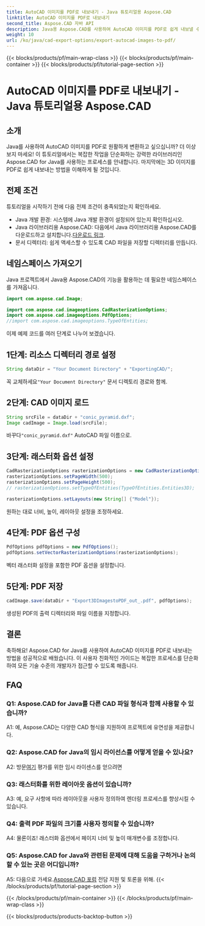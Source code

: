```yaml
---
title: AutoCAD 이미지를 PDF로 내보내기 - Java 튜토리얼용 Aspose.CAD
linktitle: AutoCAD 이미지를 PDF로 내보내기
second_title: Aspose.CAD 자바 API
description: Java용 Aspose.CAD를 사용하여 AutoCAD 이미지를 PDF로 쉽게 내보낼 수 있습니다. 원활한 통합을 위한 단계별 가이드를 따르세요.
weight: 10
url: /ko/java/cad-export-options/export-autocad-images-to-pdf/
---
```


{{< blocks/products/pf/main-wrap-class >}}
{{< blocks/products/pf/main-container >}}
{{< blocks/products/pf/tutorial-page-section >}}

# AutoCAD 이미지를 PDF로 내보내기 - Java 튜토리얼용 Aspose.CAD

## 소개

Java를 사용하여 AutoCAD 이미지를 PDF로 원활하게 변환하고 싶으십니까? 더 이상 보지 마세요! 이 튜토리얼에서는 복잡한 작업을 단순화하는 강력한 라이브러리인 Aspose.CAD for Java를 사용하는 프로세스를 안내합니다. 마지막에는 3D 이미지를 PDF로 쉽게 내보내는 방법을 이해하게 될 것입니다.

## 전제 조건

튜토리얼을 시작하기 전에 다음 전제 조건이 충족되었는지 확인하세요.

- Java 개발 환경: 시스템에 Java 개발 환경이 설정되어 있는지 확인하십시오.
-  Java 라이브러리용 Aspose.CAD: 다음에서 Java 라이브러리용 Aspose.CAD를 다운로드하고 설치합니다.[다운로드 링크](https://releases.aspose.com/cad/java/).
- 문서 디렉터리: 쉽게 액세스할 수 있도록 CAD 파일을 저장할 디렉터리를 만듭니다.

## 네임스페이스 가져오기

Java 프로젝트에서 Java용 Aspose.CAD의 기능을 활용하는 데 필요한 네임스페이스를 가져옵니다.

```java
import com.aspose.cad.Image;

import com.aspose.cad.imageoptions.CadRasterizationOptions;
import com.aspose.cad.imageoptions.PdfOptions;
//import com.aspose.cad.imageoptions.TypeOfEntities;
```

이제 예제 코드를 여러 단계로 나누어 보겠습니다.

## 1단계: 리소스 디렉터리 경로 설정

```java
String dataDir = "Your Document Directory" + "ExportingCAD/";
```

 꼭 교체하세요`"Your Document Directory"` 문서 디렉토리 경로와 함께.

## 2단계: CAD 이미지 로드

```java
String srcFile = dataDir + "conic_pyramid.dxf";
Image cadImage = Image.load(srcFile);
```

 바꾸다`"conic_pyramid.dxf"` AutoCAD 파일 이름으로.

## 3단계: 래스터화 옵션 설정

```java
CadRasterizationOptions rasterizationOptions = new CadRasterizationOptions();
rasterizationOptions.setPageWidth(500);
rasterizationOptions.setPageHeight(500);
// rasterizationOptions.setTypeOfEntities(TypeOfEntities.Entities3D);

rasterizationOptions.setLayouts(new String[] {"Model"});
```

원하는 대로 너비, 높이, 레이아웃 설정을 조정하세요.

## 4단계: PDF 옵션 구성

```java
PdfOptions pdfOptions = new PdfOptions();
pdfOptions.setVectorRasterizationOptions(rasterizationOptions);
```

벡터 래스터화 설정을 포함한 PDF 옵션을 설정합니다.

## 5단계: PDF 저장

```java
cadImage.save(dataDir + "Export3DImagestoPDF_out_.pdf", pdfOptions);
```

생성된 PDF의 출력 디렉터리와 파일 이름을 지정합니다.

## 결론

축하해요! Aspose.CAD for Java를 사용하여 AutoCAD 이미지를 PDF로 내보내는 방법을 성공적으로 배웠습니다. 이 사용자 친화적인 가이드는 복잡한 프로세스를 단순화하여 모든 기술 수준의 개발자가 접근할 수 있도록 해줍니다.

## FAQ

### Q1: Aspose.CAD for Java를 다른 CAD 파일 형식과 함께 사용할 수 있습니까?

A1: 예, Aspose.CAD는 다양한 CAD 형식을 지원하여 프로젝트에 유연성을 제공합니다.

### Q2: Aspose.CAD for Java의 임시 라이선스를 어떻게 얻을 수 있나요?

 A2: 방문[여기](https://purchase.aspose.com/temporary-license/) 평가를 위한 임시 라이센스를 얻으려면

### Q3: 래스터화를 위한 레이아웃 옵션이 있습니까?

A3: 예, 요구 사항에 따라 레이아웃을 사용자 정의하여 렌더링 프로세스를 향상시킬 수 있습니다.

### Q4: 출력 PDF 파일의 크기를 사용자 정의할 수 있습니까?

A4: 물론이죠! 래스터화 옵션에서 페이지 너비 및 높이 매개변수를 조정합니다.

### Q5: Aspose.CAD for Java와 관련된 문제에 대해 도움을 구하거나 논의할 수 있는 곳은 어디입니까?

 A5: 다음으로 가세요.[Aspose.CAD 포럼](https://forum.aspose.com/c/cad/19) 전담 지원 및 토론을 위해.
{{< /blocks/products/pf/tutorial-page-section >}}

{{< /blocks/products/pf/main-container >}}
{{< /blocks/products/pf/main-wrap-class >}}

{{< blocks/products/products-backtop-button >}}
